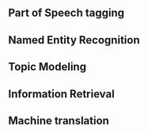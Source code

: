 
## Part of Speech tagging


## Named Entity Recognition


## Topic Modeling


## Information Retrieval


## Machine translation